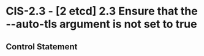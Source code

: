 # CIS-2.3 - \[2 etcd\] 2.3 Ensure that the --auto-tls argument is not set to true

## Control Statement
